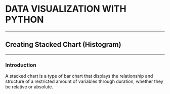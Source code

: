 # DATA VISUALIZATION WITH PYTHON
---
## Creating Stacked Chart (Histogram) 
-----

### Introduction

A stacked chart is a type of bar chart that displays the relationship and structure of a restricted amount of variables through duration, whether they be relative or absolute.
